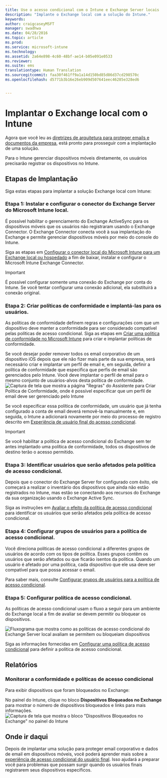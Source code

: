 ```yaml
---
title: Use o acesso condicional com o Intune e Exchange Server locais
description: "Implante o Exchange local com a solução do Intune."
keywords: 
author: craigcaseyMSFT
manager: swadhwa
ms.date: 04/28/2016
ms.topic: article
ms.prod: 
ms.service: microsoft-intune
ms.technology: 
ms.assetid: 2a64e898-4c60-48bf-ae14-b05e091e0533
ms.reviewer: 
ms.suite: ems
translationtype: Human Translation
ms.sourcegitcommit: faa30f461ff9a1a14d150bd85d86d37cd298570c
ms.openlocfilehash: d5771b3b16e26eb909d507641eec46285e328ed6


---
```


# Implantar o Exchange local com o Intune

Agora que você leu as [diretrizes de arquitetura para proteger emails e documentos da empresa](architecture-guidance-for-protecting-company-email-and-documents.md), está pronto para prosseguir com a implantação de uma solução.

Para o Intune gerenciar dispositivos móveis diretamente, os usuários precisarão registrar os dispositivos no Intune.

## Etapas de Implantação
Siga estas etapas para implantar a solução Exchange local com Intune:

### Etapa 1: Instalar e configurar o conector do Exchange Server do Microsoft Intune local.

É possível habilitar o gerenciamento do Exchange ActiveSync para os dispositivos móveis que os usuários não registraram usando o Exchange Connector. O Exchange Connector conecta você à sua implantação do Exchange e permite gerenciar dispositivos móveis por meio do console do Intune.

Siga as etapas em [Configurar o conector local do Microsoft Intune para um Exchange local ou hospedado](/intune/deploy-use/intune-on-premises-exchange-connector) a fim de baixar, instalar e configurar o Microsoft Intune Exchange Connector.

> [!IMPORTANT]
> É possível configurar somente uma conexão do Exchange por conta do Intune. Se você tentar configurar uma conexão adicional, ela substituirá a conexão original.

### Etapa 2: Criar políticas de conformidade e implantá-las para os usuários.
As políticas de conformidade definem regras e configurações com que um dispositivo deve manter a conformidade para ser considerado compatível pelas políticas de acesso condicional. Siga as etapas em [Criar uma política de conformidade no Microsoft Intune](/intune/deploy-use/create-a-device-compliance-policy-in-microsoft-intune) para criar e implantar políticas de conformidade.

Se você desejar poder remover todos os email corporativo de um dispositivo iOS depois que ele não fizer mais parte da sua empresa, será necessário criar e implantar um perfil de email e, em seguida, definir a política de conformidade que especifica que perfis de email são gerenciados pelo Intune. Você deve implantar o perfil de email para o mesmo conjunto de usuários-alvos desta política de conformidade.
![Captura de tela que mostra a página "Regras" do Assistente para Criar Política de Conformidade, onde é possível especificar que um perfil de email deve ser gerenciado pelo Intune](./media/ProtectEmail/Hybrid-Onprem-ExchSrvr-Wizard6.PNG)

Se você especificar essa política de conformidade, um usuário que já tenha configurado a conta de email deverá removê-la manualmente e, em seguida, o Intune a adicionará novamente por meio do processo de registro descrito em [Experiência de usuário final do acesso condicional](end-user-experience-conditional-access.md).

> [!IMPORTANT]
> Se você habilitar a política de acesso condicional do Exchange sem ter antes implantado uma política de conformidade, todos os dispositivos de destino terão o acesso permitido.

### Etapa 3: Identificar usuários que serão afetados pela política de acesso condicional.
Depois que o conector do Exchange Server for configurado com êxito, ele começará a realizar o inventário dos dispositivos que ainda não estão registrados no Intune, mas estão se conectando aos recursos do Exchange da sua organização usando o Exchange Active Sync.  

Siga as instruções em [Avaliar o efeito da política de acesso condicional](/intune/deploy-use/restrict-access-to-exchange-online-with-microsoft-intune#configure-conditional-access) para identificar os usuários que serão afetados pela política de acesso condicional.


### Etapa 4: Configurar grupos de usuários para a política de acesso condicional.
Você direciona políticas de acesso condicional a diferentes grupos de usuários de acordo com os tipos de política. Esses grupos contêm os usuários que serão afetados ou que ficarão isentos da política. Quando um usuário é afetado por uma política, cada dispositivo que ele usa deve ser compatível para que possa acessar o email.

Para saber mais, consulte [Configurar grupos de usuários para a política de acesso condicional](/intune/deploy-use/restrict-access-to-exchange-online-with-microsoft-intune#configure-conditional-access).

### Etapa 5: Configurar política de acesso condicional.
As políticas de acesso condicional usam o fluxo a seguir para um ambiente do Exchange local a fim de avaliar se devem permitir ou bloquear os dispositivos.

![Fluxograma que mostra como as políticas de acesso condicional do Exchange Server local avaliam se permitem ou bloqueiam dispositivos](./media/ProtectEmail/conditional-access-8-2.png)

Siga as informações fornecidas em [Configurar uma política de acesso condicional](/intune/deploy-use/restrict-access-to-exchange-online-with-microsoft-intune#configure-conditional-access) para definir a política de acesso condicional.

## Relatórios

### Monitorar a conformidade e políticas de acesso condicional
Para exibir dispositivos que foram bloqueados no Exchange:

No painel do Intune, clique no bloco **Dispositivos Bloqueados no Exchange** para mostrar o número de dispositivos bloqueados e links para mais informações.
![Captura de tela que mostra o bloco "Dispositivos Bloqueados no Exchange" no painel do Intune](./media/ProtectEmail/intune-sa-6blocked-devices.PNG)

## Onde ir daqui
Depois de implantar uma solução para proteger email corporativo e dados de email em dispositivos móveis, você poderá aprender mais sobre a [experiência de acesso condicional do usuário final](end-user-experience-conditional-access.md). Isso ajudará a preparar você para problemas que possam surgir quando os usuários finais registrarem seus dispositivos específicos.



<!--HONumber=Sep16_HO1-->


